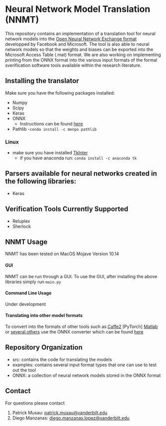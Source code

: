 # Neural Network Model Translation  (NNMT)

This repository contains an implementation of a translation tool for neural network models into the [Open Neural Network Exchange format](https://github.com/onnx) developped by Facebook and Microsoft. The tool is also able to neural network models so that the weights and biases can be exported into the Microsoft Access Table (.mat) format. We are also working on implementing printing from the ONNX format into the various input formats of the formal sverification software tools available within the research literature. 

## Installing the translator
Make sure you have the following packages installed:
  - Numpy 
  - Scipy
  - Keras
  - ONNX
     - Instructions can be found [here](https://github.com/onnx/onnx)
  - Pathlib
     -```conda install -c menpo pathlib``` 
### Linux
- make sure you have installed [TkInter](https://wiki.python.org/moin/TkInter)
  - if you have anaconda run:
        ```conda install -c anaconda tk```
## Parsers available for neural networks created in the following libraries:
- Keras
## Verification Tools Currently Supported
- Reluplex
- Sherlock
## NNMT Usage 
NNMT has been tested on MacOS Mojave Version 10.14
#### GUI 
NNMT can be run through a GUI. To use the GUI, after installing the above libraries simply run `main.py`
#### Command Line Usage
Under development
#### Translating into other model formats
To convert into the formats of other tools such as [Caffe2](https://caffe2.ai/docs/getting-started.html?platform=mac&configuration=prebuilt) [PyTorch] [Matlab](https://www.mathworks.com/matlabcentral/fileexchange/67296-deep-learning-toolbox-converter-for-onnx-model-format) or [several others](http://onnx.ai/getting-started) use the ONNX converter which can be found [here](https://github.com/onnx/tutorials)

## Repository Organization
- src: contains the code for translating the models
- examples: contains several input format types that one can use to test out the tool
- ONNX: a collection of neural network models stored in the ONNX format
## Contact
For questions please contact 
1. Patrick Musau: patrick.musau@vanderbilt.edu
2. Diego Manzanas: diego.manzanas.lopez@vanderbilt.edu


